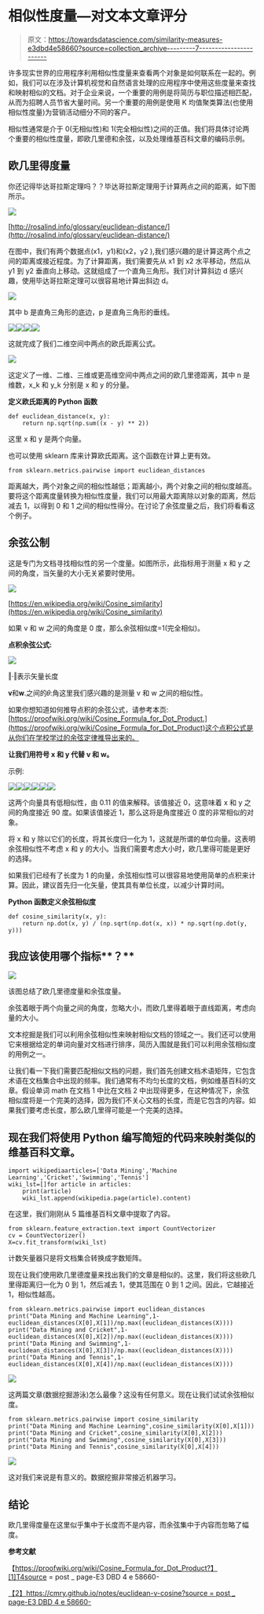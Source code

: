 # 相似性度量—对文本文章评分

> 原文：<https://towardsdatascience.com/similarity-measures-e3dbd4e58660?source=collection_archive---------7----------------------->

许多现实世界的应用程序利用相似性度量来查看两个对象是如何联系在一起的。例如，我们可以在涉及计算机视觉和自然语言处理的应用程序中使用这些度量来查找和映射相似的文档。对于企业来说，一个重要的用例是将简历与职位描述相匹配，从而为招聘人员节省大量时间。另一个重要的用例是使用 K 均值聚类算法(也使用相似性度量)为营销活动细分不同的客户。

相似性通常是介于 0(无相似性)和 1(完全相似性)之间的正值。我们将具体讨论两个重要的相似性度量，即欧几里德和余弦，以及处理维基百科文章的编码示例。

## 欧几里得度量

你还记得毕达哥拉斯定理吗？？毕达哥拉斯定理用于计算两点之间的距离，如下图所示。

![](img/75229a0ffc3113ee17406484078a8d0c.png)

[http://rosalind.info/glossary/euclidean-distance/](http://rosalind.info/glossary/euclidean-distance/)

在图中，我们有两个数据点(x1，y1)和(x2，y2 ),我们感兴趣的是计算这两个点之间的距离或接近程度。为了计算距离，我们需要先从 x1 到 x2 水平移动，然后从 y1 到 y2 垂直向上移动。这就组成了一个直角三角形。我们对计算斜边 d 感兴趣，使用毕达哥拉斯定理可以很容易地计算出斜边 d。

![](img/66bba06a2871b08c11bd902582ba6395.png)

其中 b 是直角三角形的底边，p 是直角三角形的垂线。

![](img/f0b536feb457f857bc4f2a07d58c393c.png)![](img/190f94e8a36228d9cdec2aeacf9e5fb3.png)![](img/5e7ec973678dd0f87e5b3bb42d64ab56.png)![](img/b162a9188785bd8208d450a77e1cb8a1.png)

这就完成了我们二维空间中两点的欧氏距离公式。

![](img/8b4d5bd0b68594a053b4d363abe6c35b.png)

这定义了一维、二维、三维或更高维空间中两点之间的欧几里德距离，其中 n 是维数，x_k 和 y_k 分别是 x 和 y 的分量。

**定义欧氏距离的 Python 函数**

```
def euclidean_distance(x, y):   
    return np.sqrt(np.sum((x - y) ** 2))
```

这里 x 和 y 是两个向量。

也可以使用 sklearn 库来计算欧氏距离。这个函数在计算上更有效。

```
from sklearn.metrics.pairwise import euclidean_distances
```

距离越大，两个对象之间的相似性越低；距离越小，两个对象之间的相似度越高。要将这个距离度量转换为相似性度量，我们可以用最大距离除以对象的距离，然后减去 1，以得到 0 和 1 之间的相似性得分。在讨论了余弦度量之后，我们将看看这个例子。

## **余弦**公制

这是专门为文档寻找相似性的另一个度量。如图所示，此指标用于测量 x 和 y 之间的角度，当矢量的大小无关紧要时使用。

![](img/ede4e0dc3336f1fa075a666542735ad5.png)

[https://en.wikipedia.org/wiki/Cosine_similarity](https://en.wikipedia.org/wiki/Cosine_similarity)

如果 v 和 w 之间的角度是 0 度，那么余弦相似度=1(完全相似)。

**点积余弦公式:**

![](img/3b0ef792a088479a7eda5796b21dde6a.png)

‖⋅‖表示矢量长度

𝐯和𝐰.之间的𝜃:角这里我们感兴趣的是测量 v 和 w 之间的相似性。

如果你想知道如何推导点积的余弦公式，请参考本页:[https://proofwiki.org/wiki/Cosine_Formula_for_Dot_Product.](https://proofwiki.org/wiki/Cosine_Formula_for_Dot_Product)这个点积公式是从你们在学校学过的余弦定律推导出来的。

**让我们用符号 x 和 y 代替 v 和 w。**

示例:

![](img/17b224ce60fd0fb8e95c0d035b4e6cf8.png)![](img/b37d74fb3bd28615228c36ba91009de7.png)![](img/a09f67182da149f68972771778156a49.png)![](img/d42b4981a7f536bd1e776f7ff274c686.png)![](img/d353540ee3f54c01f6204e88102b9735.png)![](img/bc15cea1af0cbb4534569c4120fdb0b2.png)

这两个向量具有低相似性，由 0.11 的值来解释。该值接近 0，这意味着 x 和 y 之间的角度接近 90 度。如果该值接近 1，那么这将是角度接近 0 度的非常相似的对象。

将 x 和 y 除以它们的长度，将其长度归一化为 1，这就是所谓的单位向量。这表明余弦相似性不考虑 x 和 y 的大小。当我们需要考虑大小时，欧几里得可能是更好的选择。

如果我们已经有了长度为 1 的向量，余弦相似性可以很容易地使用简单的点积来计算。因此，建议首先归一化矢量，使其具有单位长度，以减少计算时间。

**Python 函数定义余弦相似度**

```
def cosine_similarity(x, y):
    return np.dot(x, y) / (np.sqrt(np.dot(x, x)) * np.sqrt(np.dot(y, y)))
```

## 我应该使用哪个指标**？**

![](img/606f2ca779ab12b6e95888afa8883fb5.png)

该图总结了欧几里德度量和余弦度量。

余弦着眼于两个向量之间的角度，忽略大小，而欧几里得着眼于直线距离，考虑向量的大小。

文本挖掘是我们可以利用余弦相似性来映射相似文档的领域之一。我们还可以使用它来根据给定的单词向量对文档进行排序，简历入围就是我们可以利用余弦相似度的用例之一。

让我们看一下我们需要匹配相似文档的问题，我们首先创建文档术语矩阵，它包含术语在文档集合中出现的频率。我们通常有不均匀长度的文档，例如维基百科的文章。假设单词 math 在文档 1 中比在文档 2 中出现得更多，在这种情况下，余弦相似度将是一个完美的选择，因为我们不关心文档的长度，而是它包含的内容。如果我们要考虑长度，那么欧几里得可能是一个完美的选择。

## 现在我们将使用 Python 编写简短的代码来映射类似的维基百科文章。

```
import wikipediaarticles=['Data Mining','Machine Learning','Cricket','Swimming','Tennis']
wiki_lst=[]for article in articles:
    print(article)
    wiki_lst.append(wikipedia.page(article).content)
```

在这里，我们刚刚从 5 篇维基百科文章中提取了内容。

```
from sklearn.feature_extraction.text import CountVectorizer
cv = CountVectorizer()
X=cv.fit_transform(wiki_lst)
```

计数矢量器只是将文档集合转换成字数矩阵。

现在让我们使用欧几里德度量来找出我们的文章是相似的。这里，我们将这些欧几里得距离归一化为 0 到 1，然后减去 1，使其范围在 0 到 1 之间。因此，它越接近 1，相似性越高。

```
from sklearn.metrics.pairwise import euclidean_distances
print("Data Mining and Machine Learning",1-euclidean_distances(X[0],X[1])/np.max((euclidean_distances(X))))
print("Data Mining and Cricket",1-euclidean_distances(X[0],X[2])/np.max((euclidean_distances(X))))
print("Data Mining and Swimming",1-euclidean_distances(X[0],X[3])/np.max((euclidean_distances(X))))
print("Data Mining and Tennis",1-euclidean_distances(X[0],X[4])/np.max((euclidean_distances(X))))
```

![](img/64d5231a8a55ca38d2b5615acfbd282d.png)

这两篇文章(数据挖掘游泳)怎么最像？这没有任何意义。现在让我们试试余弦相似度。

```
from sklearn.metrics.pairwise import cosine_similarity
print("Data Mining and Machine Learning",cosine_similarity(X[0],X[1]))
print("Data Mining and Cricket",cosine_similarity(X[0],X[2]))
print("Data Mining and Swimming",cosine_similarity(X[0],X[3]))
print("Data Mining and Tennis",cosine_similarity(X[0],X[4]))
```

![](img/8761d084d0ef6157273f7a0eac6ff8f2.png)

这对我们来说是有意义的。数据挖掘非常接近机器学习。

## **结论**

欧几里得度量在这里似乎集中于长度而不是内容，而余弦集中于内容而忽略了幅度。

**参考文献**

【https://proofwiki.org/wiki/Cosine_Formula_for_Dot_Product?】[1]T4source = post _ page-E3 DBD 4 e 58660-

[【2】https://cmry.github.io/notes/euclidean-v-cosine?source = post _ page-E3 DBD 4 e 58660-](https://cmry.github.io/notes/euclidean-v-cosine?source=post_page-----e3dbd4e58660----------------------)